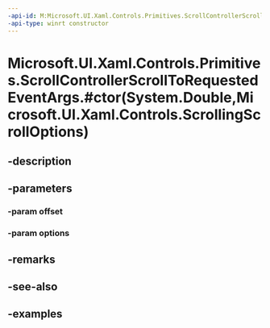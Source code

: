 ```yaml
---
-api-id: M:Microsoft.UI.Xaml.Controls.Primitives.ScrollControllerScrollToRequestedEventArgs.#ctor(System.Double,Microsoft.UI.Xaml.Controls.ScrollingScrollOptions)
-api-type: winrt constructor
---
```


# Microsoft.UI.Xaml.Controls.Primitives.ScrollControllerScrollToRequestedEventArgs.#ctor(System.Double,Microsoft.UI.Xaml.Controls.ScrollingScrollOptions)

<!--
public ScrollControllerScrollToRequestedEventArgs (double offset, Microsoft.UI.Xaml.Controls.ScrollingScrollOptions options);
-->


## -description

## -parameters

### -param offset

### -param options

## -remarks

## -see-also

## -examples


